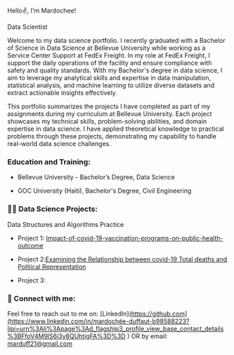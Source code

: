 Hello✌️, I'm Mardochee!

Data Scientist

Welcome to my data science portfolio. I recently graduated with a Bachelor of Science in Data Science at Bellevue University while working as a Service Center Support at FedEx Freight. In my role at FedEx Freight, I support the daily operations of the facility and ensure compliance with safety and quality standards.
With my Bachelor's degree in data science, I aim to leverage my analytical skills and expertise in data manipulation, statistical analysis, and machine learning to utilize diverse datasets and extract actionable insights effectively.

This portfolio summarizes the projects I have completed as part of my assignments during my curriculum at Bellevue University. Each project showcases my technical skills, problem-solving abilities, and domain expertise in data science. I have applied theoretical knowledge to practical problems through these projects, demonstrating my capability to handle real-world data science challenges.

### Education and Training:

- Bellevue University - Bachelor’s Degree, Data Science
  
- GOC University (Haiti), Bachelor's Degree, Civil Engineering

### 👨‍💻 Data Science Projects:


Data Structures and Algorithms Practice

- Project 1: [Impact-of-covid-19-vaccination-programs-on-public-health-outcome](https://www.example.com](https://github.com/MarDuff/Impact-of-vaccination-programs-on-public-health-outcome/blob/4670404aaca12a623011c29dbbad8bb9fee96528/Project%20notebok.ipynb)](https://github.com/MarDuff/Impact-of-vaccination-programs-on-public-health-outcome))


- Project 2:[Examining the Relationship between covid-19 Total deaths and Political Representation](https://github.com/MarDuff/Covid-death-hospitalization-per-state-political-representatio/blob/b89fb1189ec764013997edaa24b4396bc1c7fac1/Examining%20the%20Relationship%20between%20Total%20deaths%20and%20Political%20Representation.ipynb)

- Project 3:


### 🤳 Connect with me:

Feel free to reach out to me on: [LinkedIn](https://github.com](https://www.linkedin.com/in/mardochée-duffaut-b98588223?lipi=urn%3Ali%3Apage%3Ad_flagship3_profile_view_base_contact_details%3BFfoV4M9lS6i3y8QUhtigFA%3D%3D
)
OR 
by email: marduff21@gmail.com


 
